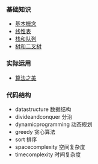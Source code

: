 ### 基础知识
- [基本概念](https://github.com/ahxinin/algorithm/blob/main/doc/1.baseConcept.md)
- [线性表](https://github.com/ahxinin/algorithm/blob/main/doc/2.linearTable.md)
- [栈和队列](https://github.com/ahxinin/algorithm/blob/main/doc/3.stacksAndQueues.md)
- [树和二叉树](https://github.com/ahxinin/algorithm/blob/main/doc/4.treesAndBinaryTrees.md)

### 实际运用
- [算法之美](https://github.com/ahxinin/algorithm/blob/main/doc/5.beautyOfAlgorithms.md)

### 代码结构
- datastructure 数据结构
- divideandconquer 分治
- dynamicprogramming 动态规划
- greedy 贪心算法
- sort 排序
- spacecomplexity 空间复杂度
- timecomplexity 时间复杂度
